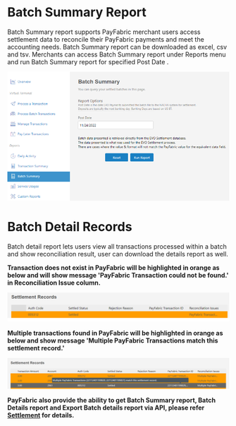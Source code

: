# Batch Summary Report
Batch Summary report supports PayFabric merchant users access settlement data to reconcile their PayFabric payments and meet the accounting needs. Batch Summary report can be downloaded as excel, csv and tsv.
Merchants can access Batch Summary report under Reports menu and run Batch Summary report for specified Post Date .

![BatchSummary](./Screenshots/BatchSummary.png)

# Batch Detail Records
Batch detail report lets users view all transactions processed within a batch and show reconciliation result, user can download the details report as well.

<b>Transaction does not exist in PayFabric will be highlighted in orange as below and will show message 'PayFabric Transaction could not be found.' in Reconciliation Issue column. <b>
  
![BatchDetails-NotFound](./Screenshots/BatchDetails-NotFound.png)

<b>Multiple transactions found in PayFabric will be highlighted in orange as below and show message 'Multiple PayFabric Transactions match this settlement record.'<b>

![MultipleTransactions](./Screenshots/BatchDetails-MultipleTransactions.png)
  
<b>PayFabric also provide the ability to get Batch Summary report, Batch Details report and Export Batch details report via API, please refer [Settlement](https://github.com/PayFabric/APIs/blob/R20/PayFabric/Sections/Settlement.md#settlement) for details.</b>
  



